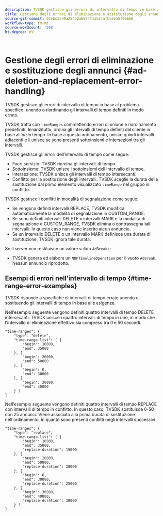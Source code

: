 ```yaml
---
description: TVSDK gestisce gli errori di intervallo di tempo in base al problema specifico, unendo o riordinando gli intervalli di tempo definiti in modo errato.
title: Gestione degli errori di eliminazione e sostituzione degli annunci
source-git-commit: 02ebc3548a254b2a6554f1ab34afbb3ea5f09bb8
workflow-type: tm+mt
source-wordcount: '308'
ht-degree: 0%

---
```


# Gestione degli errori di eliminazione e sostituzione degli annunci {#ad-deletion-and-replacement-error-handling}

TVSDK gestisce gli errori di intervallo di tempo in base al problema specifico, unendo o riordinando gli intervalli di tempo definiti in modo errato.

TVSDK tratta con `timeRanges` commettendo errori di unione e riordinamento predefiniti. Innanzitutto, ordina gli intervalli di tempo definiti dal cliente in base al *inizio* tempo. In base a questo ordinamento, unisce quindi intervalli adiacenti e li unisce se sono presenti sottoinsiemi e intersezioni tra gli intervalli.

TVSDK gestisce gli errori dell’intervallo di tempo come segue:

* Fuori servizio: TVSDK riordina gli intervalli di tempo.
* Sottoinsieme: TVSDK unisce i sottoinsiemi dell’intervallo di tempo.
* Intersezione: TVSDK unisce gli intervalli di tempo intersecanti.
* Conflitto per la sostituzione degli intervalli: TVSDK sceglie la durata della sostituzione dal primo elemento visualizzato `timeRange` nel gruppo in conflitto.

TVSDK gestisce i conflitti in modalità di segnalazione come segue:

* Se vengono definiti intervalli REPLACE, TVSDK modifica automaticamente la modalità di segnalazione in CUSTOM_RANGE.
* Se sono definiti intervalli DELETE o intervalli MARK e la modalità di segnalazione è CUSTOM_RANGE, TVSDK elimina o contrassegna tali intervalli. In questo caso non viene inserito alcun annuncio.
* Se un intervallo DELETE o un intervallo MARK definisce una durata di sostituzione, TVSDK ignora tale durata.

Se il server non restituisce un valore valido `AdBreaks`:

* TVSDK genera ed elabora un `NOPTimelineOperation` per il vuoto `AdBreak`. Nessun annuncio riprodotto.

## Esempi di errori nell’intervallo di tempo {#time-range-error-examples}

TVSDK risponde a specifiche di intervalli di tempo errate unendo o sostituendo gli intervalli di tempo in base alle esigenze.

Nell&#39;esempio seguente vengono definiti quattro intervalli di tempo DELETE intersecanti. TVSDK unisce i quattro intervalli di tempo in uno, in modo che l’intervallo di eliminazione effettivo sia compreso tra 0 e 50 secondi.

```
"time-ranges": {
    "type": "delete",
    "time-range-list": [ {
        "begin": 10000,
        "end": 35000
    }, {
        "begin": 20000,
        "end": 50000
    }, {
        "begin": 0,
        "end": 30000
    }, {
        "begin": 30000,
        "end": 40000
    } ]
}
```

Nell&#39;esempio seguente vengono definiti quattro intervalli di tempo REPLACE con intervalli di tempo in conflitto. In questo caso, TVSDK sostituisce 0-50 con 25 annunci. Viene associata alla prima durata di sostituzione nell&#39;ordinamento, in quanto sono presenti conflitti negli intervalli successivi.

```
"time-ranges": {
    "type": "replace",
    "time-range-list": [ {
        "begin": 10000,
        "end": 35000,
        "replace-duration": 15000
    }, {
        "begin": 20000,
        "end": 50000,
        "replace-duration": 20000
    }, {
        "begin": 0,
        "end": 30000,
        "replace-duration": 25000
    }, {
        "begin": 30000,
        "end": 40000,
        "replace-duration": 30000
    } ]
}
```
